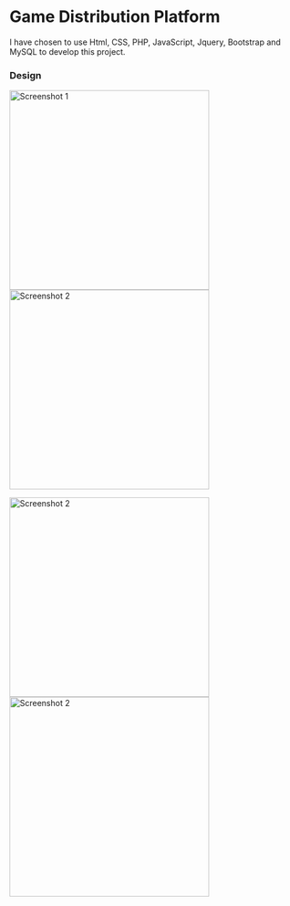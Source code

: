 # Game Distribution Platform
I have chosen to use Html, CSS, PHP, JavaScript, Jquery, Bootstrap and MySQL to develop this project.

### Design
<p align="">
  <img src="https://github.com/Mahelchandupa/Game-Distribution-Platform/assets/110615431/f5aadda1-dfb2-427c-bf68-a3d1f1e4c642" width="350" alt="Screenshot 1">
  <img src="https://github.com/Mahelchandupa/Game-Distribution-Platform/assets/110615431/0765bcfe-1301-4a75-bf6e-c73880ad55e8" width="350" alt="Screenshot 2">
</p>

<p>
  <img src="https://github.com/Mahelchandupa/Game-Distribution-Platform/assets/110615431/d48b4980-60f2-478b-84dc-0391239bc0cd" width="350" alt="Screenshot 2">  
  <img src="https://github.com/Mahelchandupa/Game-Distribution-Platform/assets/110615431/78256687-f072-49a2-8984-e8e09e95caf8" width="350" alt="Screenshot 2">  
</p>

